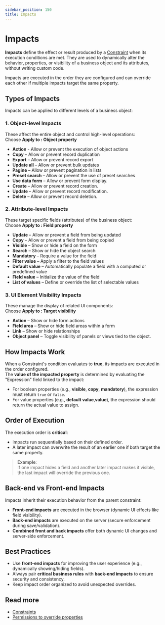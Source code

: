 ```yaml
---
sidebar_position: 150
title: Impacts
---
```


# Impacts

**Impacts** define the effect or result produced by a [Constraint](/make/businessobjects/constraints) when its execution conditions are met. They are used to dynamically alter the behavior, properties, or visibility of a business object and its attributes, without writing custom code.

Impacts are executed in the order they are configured and can override each other if multiple impacts target the same property.



## Types of Impacts

Impacts can be applied to different levels of a business object:

### 1. **Object-level Impacts**
These affect the entire object and control high-level operations:  
Choose **Apply to : Object property**
- **Action** - Allow or prevent the execution of object actions
- **Copy** – Allow or prevent record duplication
- **Export** – Allow or prevent record export
- **Update all** – Allow or prevent bulk updates
- **Pagine** – Allow or prevent pagination in lists
- **Preset search** – Allow or prevent the use of preset searches
- **Use data form** – Allow or prevent form display.
- **Create** – Allow or prevent record creation.
- **Update** – Allow or prevent record modification.
- **Delete** – Allow or prevent record deletion.



### 2. **Attribute-level Impacts**
These target specific fields (attributes) of the business object:  
Choose **Apply to : Field property**
- **Update** – Allow or prevent a field from being updated
- **Copy** – Allow or prevent a field from being copied
- **Visible** – Show or hide a field on the form
- **Search** – Show or hide the object search
- **Mandatory** – Require a value for the field
- **Filter value** – Apply a filter to the field values
- **Default value** – Automatically populate a field with a computed or predefined value
- **Field value** – Initialize the value of the field
- **List of values** – Define or override the list of selectable values



### 3. **UI Element Visibility Impacts**
These manage the display of related UI components:  
Choose **Apply to : Target visibility**
- **Action** – Show or hide form actions
- **Field area** – Show or hide field areas within a form
- **Link** – Show or hide relationships
- **Object panel** – Toggle visibility of panels or views tied to the object.


## How Impacts Work

When a Constraint's condition evaluates to **true**, its impacts are executed in the order configured.  
The **value of the impacted property** is determined by evaluating the "Expression" field linked to the impact:
- For boolean properties (e.g., **visible**, **copy**, **mandatory**), the expression must return `true` or `false`.
- For value properties (e.g., **default value**,**value**), the expression should return the actual value to assign.



## Order of Execution

The execution order is **critical**:
- Impacts run sequentially based on their defined order.
- A later impact can overwrite the result of an earlier one if both target the same property.

> **Example**:  
> If one impact hides a field and another later impact makes it visible, the last impact will override the previous one.



## Back-end vs Front-end Impacts

Impacts inherit their execution behavior from the parent constraint:
- **Front-end impacts** are executed in the browser (dynamic UI effects like field visibility).
- **Back-end impacts** are executed on the server (secure enforcement during save/validation).
- **Combined front and back impacts** offer both dynamic UI changes and server-side enforcement.



## Best Practices

- Use **front-end impacts** for improving the user experience (e.g., dynamically showing/hiding fields).
- Always pair **critical business rules** with **back-end impacts** to ensure security and consistency.
- Keep impact order organized to avoid unexpected overrides.



## Read more
- [Constraints](/make/businessobjects/constraints)
- [Permissions to override properties](/make/usersrights/permissions)
